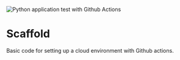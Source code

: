 ![Python application test with Github Actions](https://github.com/Nathan2Warren/Python_scaffold/workflows/Python%20application%20test%20with%20Github%20Actions/badge.svg)

# Scaffold
Basic code for setting up a cloud environment with Github actions.
